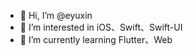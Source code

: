 - 👋 Hi, I’m @eyuxin
- 👀 I’m interested in iOS、Swift、Swift-UI
- 🌱 I’m currently learning Flutter、Web
